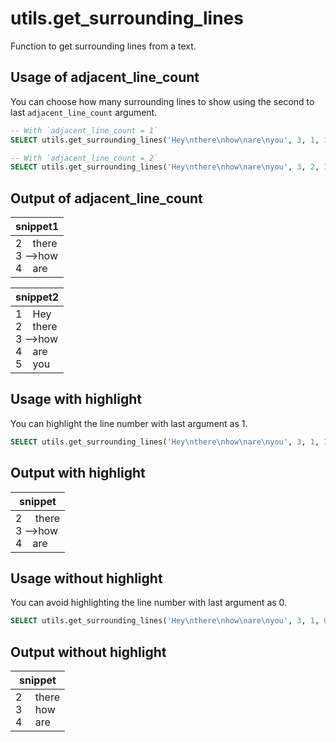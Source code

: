 # utils.get_surrounding_lines

Function to get surrounding lines from a text.

## Usage of adjacent_line_count

You can choose how many surrounding lines to show using the second to last `adjacent_line_count` argument.

```sql
-- With `adjacent_line_count = 1`
SELECT utils.get_surrounding_lines('Hey\nthere\nhow\nare\nyou', 3, 1, 1) AS snippet1;

-- With `adjacent_line_count = 2`
SELECT utils.get_surrounding_lines('Hey\nthere\nhow\nare\nyou', 3, 2, 1) AS snippet2;
```

## Output of adjacent_line_count

|                                      snippet1                                       |
| ----------------------------------------------------------------------------------- |
| 2&nbsp;&nbsp;&nbsp;&nbsp;there<br />3&nbsp;-->how<br />4&nbsp;&nbsp;&nbsp;&nbsp;are |

|                                                                        snippet2                                                                         |
| ------------------------------------------------------------------------------------------------------------------------------------------------------- |
| 1&nbsp;&nbsp;&nbsp;&nbsp;Hey<br />2&nbsp;&nbsp;&nbsp;&nbsp;there<br />3&nbsp;-->how<br />4&nbsp;&nbsp;&nbsp;&nbsp;are<br />5&nbsp;&nbsp;&nbsp;&nbsp;you |

## Usage with highlight

You can highlight the line number with last argument as 1.

```sql
SELECT utils.get_surrounding_lines('Hey\nthere\nhow\nare\nyou', 3, 1, 1) AS snippet;
```

## Output with highlight

|                                          snippet                                          |
| ----------------------------------------------------------------------------------------- |
| 2&nbsp;&nbsp;&nbsp;&nbsp;&nbsp;there<br />3&nbsp;-->how<br />4&nbsp;&nbsp;&nbsp;&nbsp;are |

## Usage without highlight

You can avoid highlighting the line number with last argument as 0.

```sql
SELECT utils.get_surrounding_lines('Hey\nthere\nhow\nare\nyou', 3, 1, 0) AS snippet;
```

## Output without highlight

|                                                       snippet                                                        |
| -------------------------------------------------------------------------------------------------------------------- |
| 2&nbsp;&nbsp;&nbsp;&nbsp;&nbsp;there<br />3&nbsp;&nbsp;&nbsp;&nbsp;&nbsp;how<br />4&nbsp;&nbsp;&nbsp;&nbsp;&nbsp;are |
